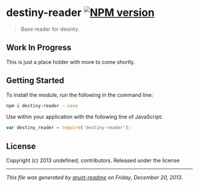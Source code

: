 # destiny-reader [![NPM version](https://badge.fury.io/js/destiny-reader.png)](http://badge.fury.io/js/destiny-reader) 

> Base reader for desinty.

## Work In Progress
This is just a place holder with more to come shortly.

## Getting Started
To install the module, run the following in the command line:

```bash
npm i destiny-reader --save
```

Use within your application with the following line of JavaScript:

```js
var destiny_reader = require('destiny-reader');
```





## License
Copyright (c) 2013 undefined, contributors.
Released under the  license

***

_This file was generated by [grunt-readme](https://github.com/assemble/grunt-readme) on Friday, December 20, 2013._

[grunt]: http://gruntjs.com/
[Getting Started]: https://github.com/gruntjs/grunt/blob/devel/docs/getting_started.md
[package.json]: https://npmjs.org/doc/json.html
